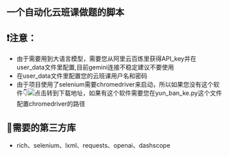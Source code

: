 ## 一个自动化云班课做题的脚本

## ❗注意：
- 由于需要用到大语言模型，需要您从阿里云百炼里获得API_key并在user_data文件里配置,目前gemini连接不稳定建议不要使用
- 在user_data文件里配置您的云班课用户名和密码
- 由于项目使用了selenium需要chromedriver来启动，所以如果您没有这个软件👇![点击转到下载地址](https://googlechromelabs.github.io/chrome-for-testing/)，如果有这个软件需要您在yun_ban_ke.py这个文件配置chromedriver的路径

## 🧰需要的第三方库
  - rich、selenium、lxml、requests、openai、dashscope

